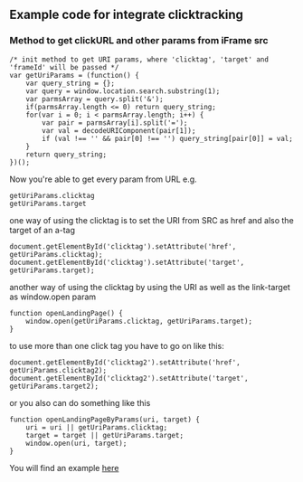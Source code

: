 ## Example code for integrate clicktracking

### Method to get clickURL and other params from iFrame src
```
/* init method to get URI params, where 'clicktag', 'target' and 'frameId' will be passed */
var getUriParams = (function() {
	var query_string = {};
	var query = window.location.search.substring(1);
	var parmsArray = query.split('&');
	if(parmsArray.length <= 0) return query_string;
	for(var i = 0; i < parmsArray.length; i++) {
		var pair = parmsArray[i].split('=');
		var val = decodeURIComponent(pair[1]);
		if (val !== '' && pair[0] !== '') query_string[pair[0]] = val;
	}
	return query_string;
})();
```

Now you're able to get every param from URL e.g.
```
getUriParams.clicktag
getUriParams.target
```

one way of using the clicktag is to set the URI from SRC as href and also the target of an a-tag
```
document.getElementById('clicktag').setAttribute('href', getUriParams.clicktag);
document.getElementById('clicktag').setAttribute('target', getUriParams.target);
```

another way of using the clicktag by using the URI as well as the link-target as window.open param
```
function openLandingPage() {
	window.open(getUriParams.clicktag, getUriParams.target);
}
```
to use more than one click tag you have to go on like this:
```
document.getElementById('clicktag2').setAttribute('href', getUriParams.clicktag2);
document.getElementById('clicktag2').setAttribute('target', getUriParams.target2);
```
or you also can do something like this
```
function openLandingPageByParams(uri, target) {
    uri = uri || getUriParams.clicktag;
    target = target || getUriParams.target;
	window.open(uri, target);
}
```
You will find an example [here](https://github.com/Unitadtechnologystandards/HTML5Lib/raw/master/src/creative/exampleAds/clicktag.zip)
